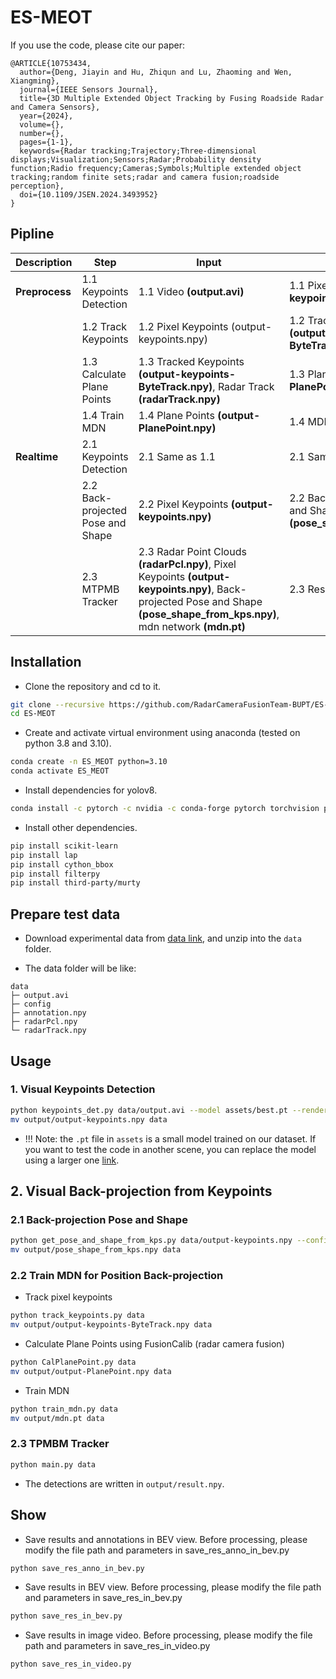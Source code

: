 # ES-MEOT

If you use the code, please cite our paper:

```text
@ARTICLE{10753434,
  author={Deng, Jiayin and Hu, Zhiqun and Lu, Zhaoming and Wen, Xiangming},
  journal={IEEE Sensors Journal}, 
  title={3D Multiple Extended Object Tracking by Fusing Roadside Radar and Camera Sensors}, 
  year={2024},
  volume={},
  number={},
  pages={1-1},
  keywords={Radar tracking;Trajectory;Three-dimensional displays;Visualization;Sensors;Radar;Probability density function;Radio frequency;Cameras;Symbols;Multiple extended object tracking;random finite sets;radar and camera fusion;roadside perception},
  doi={10.1109/JSEN.2024.3493952}
}
```

## Pipline

| Description |       Step             | Input              | Output                | Method              |
| ---- | ---- | ---- | ---- | ---- |
| **Preprocess**    | 1.1 Keypoints Detection | 1.1 Video **(output.avi)**| 1.1 Pixel Keypoints **(output-keypoints.npy)** | 1.1 Yolov8 |
|              | 1.2 Track Keypoints | 1.2 Pixel Keypoints (output-keypoints.npy) | 1.2 Tracked Keypoints **(output-keypoints-ByteTrack.npy)** | 1.2 ByteTrack |
|              | 1.3 Calculate Plane Points | 1.3 Tracked Keypoints **(output-keypoints-ByteTrack.npy)**, Radar Track **(radarTrack.npy)** | 1.3 Plane Points **(output-PlanePoint.npy)** | 1.3 FusionCalib |
|              | 1.4 Train MDN | 1.4 Plane Points **(output-PlanePoint.npy)** | 1.4 MDN (mdn.pt) | 1.4 MDN |
| **Realtime**    | 2.1 Keypoints Detection | 2.1 Same as 1.1 | 2.1 Same as 1.1 | 2.1 Same as 1.1 |
|                 | 2.2 Back-projected Pose and Shape | 2.2 Pixel Keypoints **(output-keypoints.npy)** | 2.2 Back-projected Pose and Shape **(pose_shape_from_kps.npy)** | 2.2 EPnP |
|                 | 2.3 MTPMB Tracker | 2.3 Radar Point Clouds **(radarPcl.npy)**, Pixel Keypoints **(output-keypoints.npy)**, Back-projected Pose and Shape **(pose_shape_from_kps.npy)**, mdn network **(mdn.pt)** | 2.3 Result **(result.npy)** | 2.3 MTPMB Tracker |


## Installation

* Clone the repository and cd to it.

```bash
git clone --recursive https://github.com/RadarCameraFusionTeam-BUPT/ES-MEOT.git
cd ES-MEOT
```

* Create and activate virtual environment using anaconda (tested on python 3.8 and 3.10).

```bash
conda create -n ES_MEOT python=3.10
conda activate ES_MEOT
```

* Install dependencies for yolov8.

```bash
conda install -c pytorch -c nvidia -c conda-forge pytorch torchvision pytorch-cuda=11.8 ultralytics
```

* Install other dependencies.

```bash
pip install scikit-learn
pip install lap
pip install cython_bbox
pip install filterpy
pip install third-party/murty
```

## Prepare test data

* Download experimental data from [data link](https://data.mendeley.com/datasets/k2kggnrtxg/1), and unzip into the `data` folder.

* The data folder will be like:

```text
data
├─ output.avi
├─ config
├─ annotation.npy
├─ radarPcl.npy
└─ radarTrack.npy
```

## Usage

### 1. Visual Keypoints Detection

```bash
python keypoints_det.py data/output.avi --model assets/best.pt --render
mv output/output-keypoints.npy data
```

* !!! Note: the ``.pt`` file in ``assets`` is a small model trained on our dataset. If you want to test the code in another scene, you can replace the model using a larger one [link](https://drive.google.com/file/d/1vnJbfMzvKxIPGX49Lkmc9Tlr9XrGiv-I/view?usp=drive_link).

## 2. Visual Back-projection from Keypoints

### 2.1 Back-projection Pose and Shape

```bash
python get_pose_and_shape_from_kps.py data/output-keypoints.npy --config data/config
mv output/pose_shape_from_kps.npy data
```

### 2.2 Train MDN for Position Back-projection

* Track pixel keypoints

```bash
python track_keypoints.py data
mv output/output-keypoints-ByteTrack.npy data
```

* Calculate Plane Points using FusionCalib (radar camera fusion)

```bash
python CalPlanePoint.py data
mv output/output-PlanePoint.npy data
```

* Train MDN

```bash
python train_mdn.py data
mv output/mdn.pt data
```

### 2.3 TPMBM Tracker

```bash
python main.py data
```

* The detections are written in ``output/result.npy``.

## Show

* Save results and annotations in BEV view. Before processing, please modify the file path and parameters in save_res_anno_in_bev.py

```bash
python save_res_anno_in_bev.py
```

* Save results in BEV view. Before processing, please modify the file path and parameters in save_res_in_bev.py

```bash
python save_res_in_bev.py
```

* Save results in image video. Before processing, please modify the file path and parameters in save_res_in_video.py

```bash
python save_res_in_video.py
```
